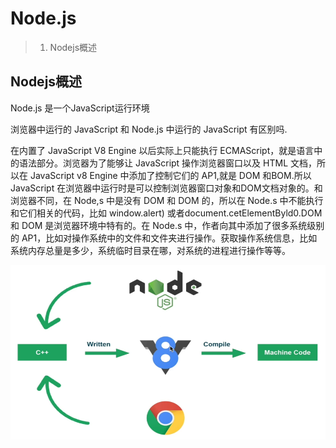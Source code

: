 # Node.js

> 1. Nodejs概述

## Nodejs概述

Node.js 是一个JavaScript运行环境

浏览器中运行的 JavaScript 和 Node.js 中运行的 JavaScript 有区别吗.

在内置了 JavaScript V8 Engine 以后实际上只能执行 ECMAScript，就是语言中的语法部分。浏览器为了能够让 JavaScript 操作浏览器窗口以及 HTML 文档，所以在 JavaScript v8 Engine 中添加了控制它们的 AP1,就是 DOM 和BOM.所以 JavaScript 在浏览器中运行时是可以控制浏览器窗口对象和DOM文档对象的。和浏览器不同，在 Node,s 中是没有 DOM 和 DOM 的，所以在 Node.s 中不能执行和它们相关的代码，比如 window.alert) 或者document.cetElementByld0.DOM 和 DOM 是浏览器环境中特有的。在 Node.s 中，作者向其中添加了很多系统级别的 AP1，比如对操作系统中的文件和文件夹进行操作。获取操作系统信息，比如系统内存总量是多少，系统临时目录在哪，对系统的进程进行操作等等。

![image-20230627202451639](../imgs/image-20230627202451639.png)